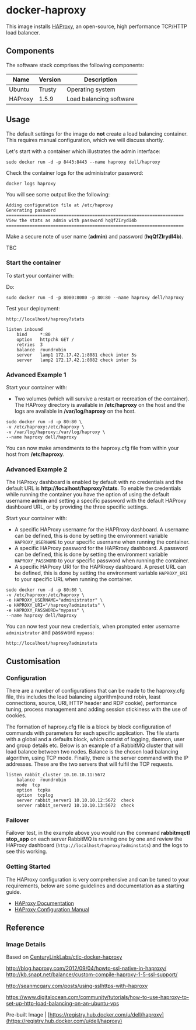 # docker-haproxy
This image installs [HAProxy]( http://www.haproxy.org/), an open-source, high performance TCP/HTTP load balancer.

## Components
The software stack comprises the following components:

Name       | Version    | Description
-----------|------------|------------------------------
Ubuntu     | Trusty     | Operating system
HAProxy    | 1.5.9      | Load balancing software

## Usage
The default settings for the image do **not** create a load balancing container. This requires manual configuration, which we will discuss shortly.

Let's start with a container which illustrates the admin interface:

```
sudo docker run -d -p 8443:8443 --name haproxy dell/haproxy
```

Check the container logs for the administrator password:

```no-highlight
docker logs haproxy
```

You will see some output like the following:

```no-highlight
Adding configuration file at /etc/haproxy
Generating password
====================================================================
View the stats as admin with password hqQfZIrydI4b
====================================================================
```

Make a secure note of user name (**admin**) and password (**hqQfZIrydI4b**).


TBC

### Start the container

To start your container with:

Do:

    sudo docker run -d -p 8080:8080 -p 80:80 --name haproxy dell/haproxy


Test your deployment:

    http://localhost/haproxy?stats

```no-highlight
listen inbound
    bind     *:80
    option   httpchk GET /
    retries  3
    balance  roundrobin
    server   lamp1 172.17.42.1:8081 check inter 5s
    server   lamp2 172.17.42.1:8082 check inter 5s
```

### Advanced Example 1

Start your container with:

* Two volumes (which will survive a restart or recreation of the container). The HAProxy directory is available in **/etc/haproxy** on the host and the logs are available in **/var/log/haproxy** on the host.

```no-highlight
sudo docker run -d -p 80:80 \
-v /etc/haproxy:/etc/haproxy \
-v /var/log/haproxy:/var/log/haproxy \
--name haproxy dell/haproxy
```

You can now make amendments to the haproxy.cfg file from within your host from **/etc/haproxy**.


### Advanced Example 2

The HAProxy dashboard is enabled by default with no credentials and the default URL is **http://localhost/haproxy?stats**. To enable the credentials while running the container you have the option of using the default username **admin** and setting a specific password with the default HAProxy dashboard URL, or by providing the three specific settings.

Start your container with:

* A specific HAProxy username for the HAPRroxy dashboard. A username can be defined, this is done by setting the environment variable `HAPROXY_USERNAME` to your specific username when running the container.
* A specific HAProxy password for the HAPRroxy dashboard. A password can be defined, this is done by setting the environment variable `HAPROXY_PASSWORD` to your specific password when running the container.
* A specific HAProxy URI for the HAPRroxy dashboard. A preset URL can be defined, this is done by setting the environment variable `HAPROXY_URI` to your specific URL when running the container.


```no-highlight
sudo docker run -d -p 80:80 \
-v /etc/haproxy:/etc/haproxy \
-e HAPROXY_USERNAME="administrator" \
-e HAPROXY_URI="/haproxy?adminstats" \
-e HAPROXY_PASSWORD="mypass" \
--name haproxy dell/haproxy
```


You can now test your new credentials, when prompted enter username `administrator` and password `mypass`:

    http://localhost/haproxy?adminstats


## Customisation

### Configuration

There are a number of configurations that can be made to the haproxy.cfg file, this includes the load balancing algorithm(round robin, least connections, source, URI, HTTP header and RDP cookie), performance tuning, process management and adding session stickiness with the use of cookies.

The formation of haproxy.cfg file is a block by block configuration of commands with parameters for each specific application. The file starts with a global and a defaults block, which consist of logging, daemon, user and group details etc. Below is an example of a RabbitMQ cluster that will load balance between two nodes. Balance is the chosen load balancing algorithm, using TCP mode. Finally, there is the server command with the IP addresses. These are the two servers that will fulfil the TCP requests.

```no-highlight
listen rabbit_cluster 10.10.10.11:5672
    balance  roundrobin
    mode  tcp
    option  tcpka
    option  tcplog
    server rabbit_server1 10.10.10.12:5672  check
    server rabbit_server2 10.10.10.13:5672  check 
```

### Failover

Failover test, in the example above you would run the command **rabbitmqctl stop_app** on each server RabbitMQ is running one by one and review the HAProxy dashboard (```http://localhost/haproxy?adminstats```) and the logs to see this working.

### Getting Started

The HAProxy configuration is very comprehensive and can be tuned to your requirements, below are some guidelines and documentation as a starting guide.

* [HAProxy Documentation](http://www.haproxy.org/#docs)
* [HAProxy Configuration Manual](http://cbonte.github.io/haproxy-dconv/configuration-1.4.html)


## Reference

### Image Details

Based on [CenturyLinkLabs/ctlc-docker-haproxy](https://github.com/CenturyLinkLabs/ctlc-docker-haproxy)

http://blog.haproxy.com/2012/09/04/howto-ssl-native-in-haproxy/
http://kb.snapt.net/balancer/custom-compile-haproxy-1-5-ssl-support/

http://seanmcgary.com/posts/using-sslhttps-with-haproxy

https://www.digitalocean.com/community/tutorials/how-to-use-haproxy-to-set-up-http-load-balancing-on-an-ubuntu-vps

Pre-built Image   | [https://registry.hub.docker.com/u/dell/haproxy](https://registry.hub.docker.com/u/dell/haproxy) 
